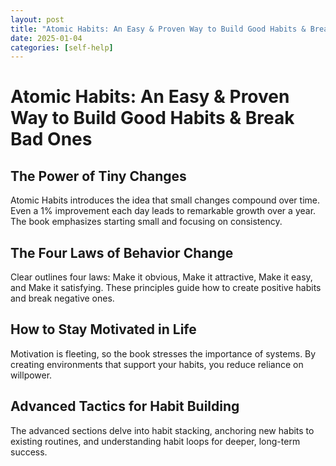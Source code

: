 ```yaml
---
layout: post
title: "Atomic Habits: An Easy & Proven Way to Build Good Habits & Break Bad Ones"
date: 2025-01-04
categories: [self-help]
---
```


# Atomic Habits: An Easy & Proven Way to Build Good Habits & Break Bad Ones

## The Power of Tiny Changes

Atomic Habits introduces the idea that small changes compound over time. Even a 1% improvement each day leads to remarkable growth over a year. The book emphasizes starting small and focusing on consistency.

## The Four Laws of Behavior Change

Clear outlines four laws: Make it obvious, Make it attractive, Make it easy, and Make it satisfying. These principles guide how to create positive habits and break negative ones.

## How to Stay Motivated in Life

Motivation is fleeting, so the book stresses the importance of systems. By creating environments that support your habits, you reduce reliance on willpower.

## Advanced Tactics for Habit Building

The advanced sections delve into habit stacking, anchoring new habits to existing routines, and understanding habit loops for deeper, long-term success.

